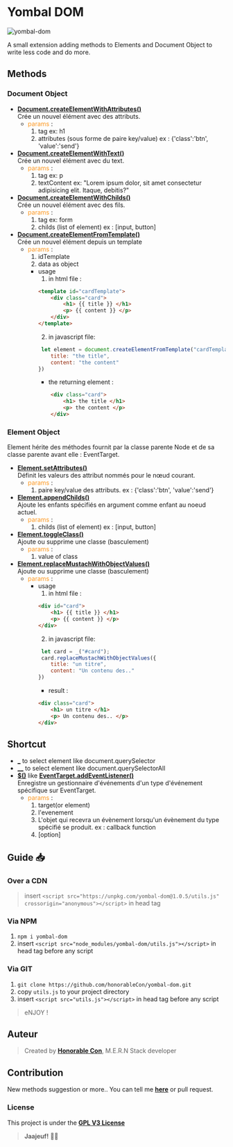 # Yombal DOM

![yombal-dom](https://img.shields.io/badge/Js-Yombal%20Dom-red")

A small extension adding methods to Elements and Document Object to write less code and do more.

## Methods

### Document Object
  - **[Document.createElementWithAttributes()]()**<br>
      Crée un nouvel élément avec des attributs.
      - <span style='color:#FD971F;'>params</span> : <br>
          1. tag ex: h1
          2. attributes (sous forme de paire key/value) ex : {'class':'btn', 'value':'send'}
  - **[Document.createElementWithText()]()**<br>
      Crée un nouvel élément avec du text.
      - <span style='color:#FD971F;'>params</span> : <br>
          1. tag ex: p
          2. textContent ex: "Lorem ipsum dolor, sit amet consectetur adipisicing elit. Itaque, debitis?"
  - **[Document.createElementWithChilds()]()**<br>
      Crée un nouvel élément avec des fils.
      - <span style='color:#FD971F;'>params</span> : <br>
          1. tag ex: form
          2. childs (list of element) ex : [input, button]
  - **[Document.createElementFromTemplate()]()**<br>
      Crée un nouvel élément depuis un template
      - <span style='color:#FD971F;'>params</span> : <br>
          1. idTemplate
          2. data as object
        - usage
          1. in html file : 
            ```html
            <template id="cardTemplate">
                <div class="card">
                    <h1> {{ title }} </h1>
                    <p> {{ content }} </p>
                </div>
            </template>
            ```
          2. in javascript file:
            ```javascript
             let element = document.createElementFromTemplate("cardTemplate", {
                title: "the title",
                content: "the content"
            })
            ```
          - the returning element : 
          ```html
              <div class="card">
                  <h1> the title </h1>
                  <p> the content </p>
              </div>
          ```
          

  ### Element Object
  Element hérite des méthodes fournit par la classe parente Node et de sa classe parente avant elle : EventTarget.
  - **[Element.setAttributes()]()**<br>
      Définit les valeurs des attribut nommés pour le nœud courant.
      - <span style='color:#FD971F;'>params</span> : <br>
          1. paire key/value des attributs. ex : {'class':'btn', 'value':'send'}
  - **[Element.appendChilds()]()**<br>
      Ajoute les enfants spécifiés en argument comme enfant au noeud actuel.
      - <span style='color:#FD971F;'>params</span> : <br>
          1. childs (list of element) ex : [input, button]
  - **[Element.toggleClass()]()**<br>
      Ajoute ou supprime une classe (basculement)
      - <span style='color:#FD971F;'>params</span> : <br>
          1. value of class
  - **[Element.replaceMustachWithObjectValues()]()**<br>
      Ajoute ou supprime une classe (basculement)
      - <span style='color:#FD971F;'>params</span> : <br>
        - usage
          1. in html file : 
            ```html
            <div id="card">
                <h1> {{ title }} </h1>
                <p> {{ content }} </p>
            </div>
            ```
          2. in javascript file:
            ```javascript
             let card = _("#card");
             card.replaceMustachWithObjectValues({
                title: "un titre",
                content: "Un contenu des.."
            })
            ```
          - result : 
          ```html
          <div class="card">
              <h1> un titre </h1>
              <p> Un contenu des.. </p>
          </div>


## Shortcut
- **[_]()** to select element like document.querySelector
- **[__]()** to select element like document.querySelectorAll
- **[$()]()** like **[EventTarget.addEventListener()]()**<br>
    Enregistre un gestionnaire d'événements d'un type d'événement spécifique sur EventTarget.
    - <span style='color:#FD971F;'>params</span> :<br>
        1. target(or element)
        2. l'evenement
        3. L'objet qui recevra un évènement lorsqu'un évènement du type spécifié se produit. ex : callback function
        4. \[option\]

## Guide 📥
### Over a CDN
  > insert `<script src="https://unpkg.com/yombal-dom@1.0.5/utils.js" crossorigin="anonymous"></script>` in head tag

### Via NPM
1. `npm i yombal-dom`
2. insert `<script src="node_modules/yombal-dom/utils.js"></script>` in head tag before any script
### Via GIT
1. `git clone https://github.com/honorableCon/yombal-dom.git`
2. copy `utils.js` to your project directory
3. insert `<script src="utils.js"></script>` in head tag before any script

> eNJOY !
  
## Auteur

> Created by **[Honorable Con](https://github.com/honorableCon)**, M.E.R.N Stack developer

## Contribution

New methods suggestion or more.. You can tell me **[here](https://github.com/honorableCon/yombal-dom/issues)** or pull request.


### License

This project is under the **[GPL V3 License](https://github.com/honorableCon/yombal-dom/blob/main/LICENSE)**

> **Jaajeuf!** 🙏🏾
